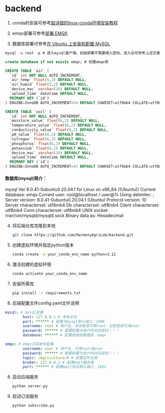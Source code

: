 # backend

1. conda的安装可参考[超详细的linux-conda环境安装教程](https://blog.csdn.net/Alex_81D/article/details/135692506)



2. emqx部署可参考[部署 EMQX](https://docs.emqx.com/zh/emqx/latest/deploy/install-ubuntu.html)



3. 数据库部署可参考[在 Ubuntu 上安装和配置 MySQL](https://zhuanlan.zhihu.com/p/610793026)

```sql
mysql -u root -p # 进入mysql客户端，初始部署不需要填入密码，进入后可参考上述文章进行配置密码

create database if not exists emqx; # 创建emqx库

CREATE TABLE `air` (
  `id` int NOT NULL AUTO_INCREMENT,
  `air_temp` float(5,2) DEFAULT NULL,
  `air_humid` float(5,2) DEFAULT NULL,
  `device_mac` varchar(20) DEFAULT NULL,
  `upload_time` datetime DEFAULT NULL,
  PRIMARY KEY (`id`)
) ENGINE=InnoDB AUTO_INCREMENT=54 DEFAULT CHARSET=utf8mb4 COLLATE=utf8mb4_0900_ai_ci # 创建air表

CREATE TABLE `soil` (
  `id` int NOT NULL AUTO_INCREMENT,
  `moisture_value` float(6,2) DEFAULT NULL,
  `temperature_value` float(6,2) DEFAULT NULL,
  `conductivity_value` float(6,2) DEFAULT NULL,
  `pH_value` float(6,2) DEFAULT NULL,
  `nitrogen` float(6,2) DEFAULT NULL,
  `phosphorus` float(6,2) DEFAULT NULL,
  `potassium` float(6,2) DEFAULT NULL,
  `device_mac` varchar(20) DEFAULT NULL,
  `upload_time` datetime DEFAULT NULL,
  PRIMARY KEY (`id`)
) ENGINE=InnoDB AUTO_INCREMENT=43 DEFAULT CHARSET=utf8mb4 COLLATE=utf8mb4_0900_ai_ci # 创建soil表
```



#### 数据库(mysql)简介：

mysql  Ver 8.0.41-0ubuntu0.20.04.1 for Linux on x86_64 ((Ubuntu))
Current database:	emqx
Current user:	root@localhost / user@%
Using delimiter:	;
Server version:	8.0.41-0ubuntu0.20.04.1 (Ubuntu)
Protocol version:	10
Server characterset:	utf8mb4
Db characterset:	utf8mb4
Client characterset:	utf8mb4
Conn.characterset:	utf8mb4
UNIX socket:	/var/run/mysqld/mysqld.sock
Binary data as:	Hexadecimal



4. 将后端仓库克隆到本地

   ```bash
   git clone https://github.com/HarmonyAgriLab/backend.git
   ```



5. 创建虚拟环境并指定python版本

   ```bash
   conda create -n your_conda_env_name python=3.12
   ```



6. 激活创建的虚拟环境

   ```bash
   conda activate your_conda_env_name
   ```



7. 安装所需库

   ```bash
   pip install -r requirements.txt
   ```



8. 后端配置文件config.yaml文件说明

```yaml
mysql: # mysql配置
        host: 127.0.0.1 # 本地主机
        port: ****** # 配置为mysql默认端口：3306
        username: root # 用户名，本地登录可用root，远程登录可用user
        password: ****** # 需要配置为用户的对应密码！！！
        database: ****** # 配置使用的数据库：emqx

emqx: # emqx订阅发布配置
        username: user # 用户名，可用root或user
        password: ****** # 需要配置为用户的对应密码！！！
        topic: /Agriculture/# # 配置监听主题
        broker: 127.0.0.1 # 配置mqtt服务端
        port: ****** # 配置mqtt协议默认端口：1883
```





8. 启动后端服务

   ```bash
   python server.py
   ```



9. 启动订阅服务

   ```bash
   python subscribe.py
   ```

